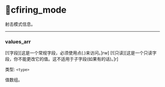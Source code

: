 # 🔫cfiring_mode

射击模式信息。

_________________

### values_arr

[![字段][这是一个常规字段，必须使用点(.)来访问。]rw]
[![只读][这是一个只读字段，你不能更改它的值。这不适用于子字段(如果有的话)。]r]

类型: `<type>`

值数组。